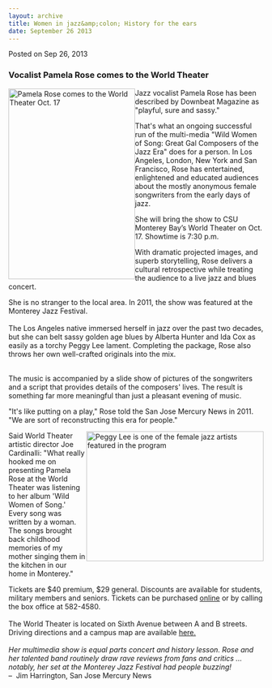 ```yaml
---
layout: archive
title: Women in jazz&amp;colon; History for the ears
date: September 26 2013
---
```


<span class="date">Posted on Sep 26, 2013 </span>

<h3>Vocalist Pamela Rose comes to the World Theater</h3>
<p><img alt="Pamela Rose comes to the World Theater Oct. 17" src="http://news.csumb.edu/sites/default/files/65/attachments/news/images/pamela_rose.jpg" style="float:left; width:250px; height:376px">Jazz vocalist
Pamela Rose has been described by Downbeat Magazine as &quot;playful,
sure and sassy.&quot;</img></p>
<p>That&apos;s what an ongoing successful run of the multi-media &quot;Wild
Women of Song: Great Gal Composers of the Jazz Era&quot; does for a
person. In Los Angeles, London, New York and San Francisco, Rose
has entertained, enlightened and educated audiences about the
mostly anonymous female songwriters from the early days of
jazz.</p>
<p>She will bring the show to CSU Monterey Bay&#x2019;s World Theater on
Oct. 17. Showtime is 7:30 p.m.</p>
<p>With dramatic projected images, and superb storytelling, Rose
delivers a cultural retrospective while treating the audience to a
live jazz and blues concert.</p>
<p>She is no stranger to the local area. In 2011, the show was
featured at the Monterey Jazz Festival.<br>
<br>
The Los Angeles native immersed herself in jazz over the past two
decades, but she can belt sassy golden age blues by Alberta Hunter
and Ida Cox as easily as a torchy Peggy Lee lament. Completing the
package, Rose also throws her own well-crafted originals into the
mix.</br></br></p>
<p>The music is accompanied by a slide show of pictures of the
songwriters and a script that provides details of the composers&apos;
lives. The result is something far more meaningful than just a
pleasant evening of music.</p>
<p>&quot;It&apos;s like putting on a play,&quot; Rose told the San Jose Mercury
News in 2011. &quot;We are sort of reconstructing this era for
people.&quot;</p>
<p><img alt="Peggy Lee is one of the female jazz artists featured in the program" src="http://news.csumb.edu/sites/default/files/65/attachments/news/images/rose_peggy_lee.jpg" style="float:right; width:350px; height:256px">Said World Theater
artistic director Joe Cardinalli: &quot;What really hooked me on
presenting Pamela Rose at the World Theater was listening to her
album &apos;Wild Women of Song.&apos; Every song was written by a woman. The
songs brought back childhood memories of my mother singing them in
the kitchen in our home in Monterey.&quot;</img></p>
<p>Tickets are $40 premium, $29 general. Discounts are available
for students, military members and seniors. Tickets can be
purchased <a href="http://csumb.edu/worldtheater" rel="nofollow">online</a>&#xA0;or by calling the box office at
582-4580.<br>
<br>
The World Theater is located on Sixth Avenue between A and B
streets. Driving directions and a campus map are available <a href="http://csumb.edu/maps" rel="nofollow">here.</a><br>
<br>
<em>Her multimedia show is equal parts concert and history lesson.
Rose and her talented band routinely draw rave reviews from fans
and critics ... notably, her set at the Monterey Jazz Festival had
people buzzing!</em><br>
&#x2013;&#x2028; Jim Harrington, San Jose Mercury News</br></br></br></br></br></p>

